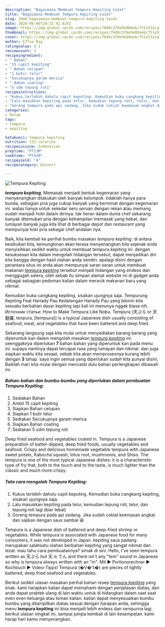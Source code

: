 ```yaml
---
description: "Bagaimana Membuat Tempura Kepiting Lezat"
title: "Bagaimana Membuat Tempura Kepiting Lezat"
slug: 2946-bagaimana-membuat-tempura-kepiting-lezat
date: 2020-08-06T20:32:42.824Z
image: https://img-global.cpcdn.com/recipes/f048c3f8e9e80aeb/751x532cq70/tempura-kepiting-foto-resep-utama.jpg
thumbnail: https://img-global.cpcdn.com/recipes/f048c3f8e9e80aeb/751x532cq70/tempura-kepiting-foto-resep-utama.jpg
cover: https://img-global.cpcdn.com/recipes/f048c3f8e9e80aeb/751x532cq70/tempura-kepiting-foto-resep-utama.jpg
author: Effie Ray
ratingvalue: 3.1
reviewcount: 3
recipeingredient:
- " Bahan"
- "15 capit kepiting"
- " Bahan celupan"
- "1 butir telur"
- "Secukupnya garam merica"
- " Bahan coating"
- "5 sdm tepung roti"
recipeinstructions:
- "Kukus terlebih dahulu capit keputing. Kemudian buka cangkang kepiting, sisakan ujungnya saja."
- "Lalu masukkan kepiting pada telur, kemudian tepung roti, telur, dan tepung roti lagi (biar tebal)"
- "Goreng tempura pada api sedang. Jika sudah coklat keemasan angkat dan sajikan dengan saus sambal 😆"
categories:
- Resep
tags:
- tempura
- kepiting

katakunci: tempura kepiting 
nutrition: 132 calories
recipecuisine: Indonesian
preptime: "PT13M"
cooktime: "PT42M"
recipeyield: "4"
recipecategory: Dessert

---
```



![Tempura Kepiting](https://img-global.cpcdn.com/recipes/f048c3f8e9e80aeb/751x532cq70/tempura-kepiting-foto-resep-utama.jpg)

<b><i>tempura kepiting</i></b>, Memasak menjadi bentuk kegemaran yang menyenangkan dilakukan oleh banyak kelompok. tidaklah hanya para bunda, sebagian pria juga cukup banyak yang berminat dengan kegemaran ini. walau hanya untuk sekedar seru seruan dengan rekan atau memang sudah menjadi hobi dalam dirinya. tak heran dalam dunia chef sekarang banyak ditemukan pria dengan ketrampilan memasak yang hebat, dan lumayan banyak juga kita lihat di berbagai depot dan restaurant yang mempunyai koki pria sebagai chef andalan nya.

Baik, kita kembali ke perihal bumbu masakan <i>tempura kepiting</i>. di antara kesibukan kita, kemungkinan akan terasa menyenangkan bila sejenak anda menyisihkan sedikit waktu untuk membuat tempura kepiting ini. dengan kesuksesan kita dalam mengolah hidangan tersebut, dapat menjadikan diri kita bangga dengan hasil olahan anda sendiri. apalagi disini dengan perantara situs ini anda akan mempunyai saran saran untuk membuat makanan <u>tempura kepiting</u> tersebut menjadi hidangan yang endess dan menggugah selera, oleh sebab itu simpan alamat website ini di gadget anda sebagai sebagian pedoman kalian dalam meracik makanan baru yang nikmat.

Kemudian buka cangkang kepiting, sisakan ujungnya saja. Tempurung Kepiting Feat Hariady Pau Kedatangan Hariady Pau yang bikinin kita sesuatu berbahan dasar kepiting tapi kali ini menunya nggak biasa nih. Источник статьи: How to Make Tempura Like Nobu. Tempura (天ぷら or 天麩羅, tenpura, [tempɯɾa]) is a typical Japanese dish usually consisting of seafood, meat, and vegetables that have been battered and deep fried.


Sekarang langsung saja kita mulai untuk menyediakan barang barang yang diperuntuk kan dalam mengolah masakan <u><i>tempura kepiting</i></u> ini. seenggaknya diperlukan <b>7</b> bahan bahan yang diperuntuk kan pada menu ini. supaya nantinya dapat tercapai rasa yang lumayan dan nikmat. dan juga siapkan waktu kita sesaat, sebab kita akan memprosesnya kurang lebih dengan <b>3</b> tahap. saya ingin semua yang diperlukan sudah kita punyai disini, Baiklah mari kita mulai dengan mencatat dulu bahan perlengkapan dibawah ini.

<!--inarticleads1-->

##### Bahan-bahan dan bumbu-bumbu yang diperlukan dalam pembuatan Tempura Kepiting:

1. Sediakan  Bahan
1. Ambil 15 capit kepiting
1. Siapkan  Bahan celupan
1. Siapkan 1 butir telur
1. Sediakan Secukupnya garam merica
1. Siapkan  Bahan coating
1. Sediakan 5 sdm tepung roti


Deep fried seafood and vegetables coated in. Tempura is a Japanese preparation of batter-dipped, deep fried foods, usually vegetables and seafood. Crispy and delicious homemade vegetable tempura with Japanese sweet potato, Kabocha squash, lotus root, mushrooms, and Shiso. The tempura is one of the most typical Japanese dishes: it is a characteristic type of fry that, both to the touch and to the taste, is much lighter than the classic and much more crispy. 

<!--inarticleads2-->

##### Tata cara mengolah Tempura Kepiting:

1. Kukus terlebih dahulu capit keputing. Kemudian buka cangkang kepiting, sisakan ujungnya saja.
1. Lalu masukkan kepiting pada telur, kemudian tepung roti, telur, dan tepung roti lagi (biar tebal)
1. Goreng tempura pada api sedang. Jika sudah coklat keemasan angkat dan sajikan dengan saus sambal 😆


Tempura is a Japanese dish of battered and deep-fried shrimp or vegetables. While tempura is associated with Japanese food for many consumers, it was not developed in Japan. kepiting saus padang merupakan salahsatu olahan berbahan kepiting yang sangat nikmat dan lezat. mau tahu cara pembuatannya? simak di sini. Hello, I&#39;ve seen tempura written as 天ぷら but 天 is てん and there isn&#39;t any &#34;tem&#34; sound in Japanese so why is tempura always written with an &#34;m&#34;. Mit ► Portionsrechner ► Kochbuch ► Video-Tipps! Tempura (�V�Ղ�) are pieces of lightly battered, deep fried seafood and vegetables. 

Berikut sedikit ulasan masakan perihal bahan resep <u>tempura kepiting</u> yang enak. kami harapkan kalian dapat memahami dengan penjelasan diatas, dan anda dapat praktek ulang di lain waktu untuk di hidangkan dalam saat saat even even keluarga atau teman kalian. kalian dapat menyesuaikan bumbu bumbu yang ditampilkan diatas sesuai dengan harapan anda, sehingga menu <b>tempura kepiting</b> ini bisa menjadi lebih endess dan sempurna lagi. berikut ulasan singkat ini, sampai jumpa kembali di lain kesempatan. kami harap hari kamu menyenangkan.
